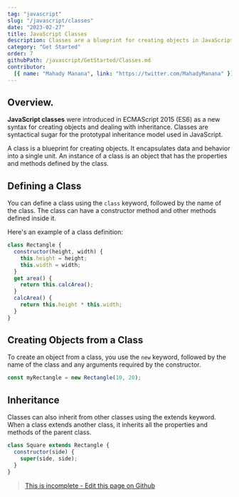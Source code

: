 ```yaml
---
tag: "javascript"
slug: "/javascript/classes"
date: "2023-02-27"
title: JavaScript Classes
description: Classes are a blueprint for creating objects in JavaScript that allow for defining properties and methods that the objects can have.."
category: "Get Started"
order: 7
githubPath: /javascript/GetStarted/Classes.md
contributor:
  [{ name: "Mahady Manana", link: "https://twitter.com/MahadyManana" }]
---
```


## Overview.

**JavaScript classes** were introduced in ECMAScript 2015 (ES6) as a new syntax for creating objects and dealing with inheritance. Classes are syntactical sugar for the prototypal inheritance model used in JavaScript.

A class is a blueprint for creating objects. It encapsulates data and behavior into a single unit. An instance of a class is an object that has the properties and methods defined by the class.

## Defining a Class

You can define a class using the `class` keyword, followed by the name of the class. The class can have a constructor method and other methods defined inside it.

Here's an example of a class definition:

```javascript
class Rectangle {
  constructor(height, width) {
    this.height = height;
    this.width = width;
  }
  get area() {
    return this.calcArea();
  }
  calcArea() {
    return this.height * this.width;
  }
}
```

## Creating Objects from a Class

To create an object from a class, you use the `new` keyword, followed by the name of the class and any arguments required by the constructor.

```javascript
const myRectangle = new Rectangle(10, 20);
```

## Inheritance

Classes can also inherit from other classes using the extends keyword. When a class extends another class, it inherits all the properties and methods of the parent class.

```javascript
class Square extends Rectangle {
  constructor(side) {
    super(side, side);
  }
}
```

> <a href="https://github.com/mahady-manana/betatuto-docs/tree/main/docs/javascript/GetStarted/Classes.md" target="_blank">This is incomplete - Edit this page on Github</a>
